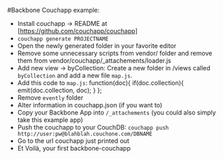 #Backbone Couchapp example:

- Install couchapp -> README at [https://github.com/couchapp/couchapp]
- `couchapp generate PROJECTNAME`
- Open the newly generated folder in your favorite editor
- Remove some unnecessary scripts from vendor/ folder and remove them from vendor/couchapp/_attachements/loader.js
- Add new view -> byCollection: Create a new folder in /views called `byCollection` and add a new file `map.js`.
- Add this code to `map.js`:
	function(doc){
		if(doc.collection){
			emit(doc.collection, doc);
		}
	};
- Remove `evently` folder
- Alter information in couchapp.json (if you want to)
- Copy your Backbone App into `/_attachements` (you could also simply take this example app)
- Push the couchapp to your CouchDB: `couchapp push http://user:pw@blahblah.couchone.com/DBNAME`
- Go to the url couchapp just printed out
- Et Voilà, your first backbone-couchapp